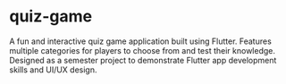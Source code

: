 # quiz-game
A fun and interactive quiz game application built using Flutter. Features multiple categories for players to choose from and test their knowledge. Designed as a semester project to demonstrate Flutter app development skills and UI/UX design.
